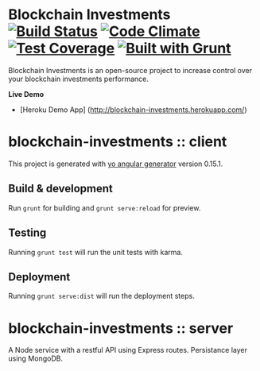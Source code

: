 Blockchain Investments [![Build Status](https://travis-ci.org/rafaelturon/blockchain-investments.svg?branch=master)](https://travis-ci.org/rafaelturon/blockchain-investments) [![Code Climate](https://codeclimate.com/github/rafaelturon/expense-point/badges/gpa.svg)](https://codeclimate.com/github/rafaelturon/blockchain-investments) [![Test Coverage](https://codeclimate.com/github/rafaelturon/blockchain-investments/badges/coverage.svg)](https://codeclimate.com/github/rafaelturon/blockchain-investments/coverage) [![Built with Grunt](https://cdn.gruntjs.com/builtwith.png)](http://gruntjs.com/)
============

Blockchain Investments is an open-source project to increase control over your blockchain investments performance.

**Live Demo**
- [Heroku Demo App] (http://blockchain-investments.herokuapp.com/)

# blockchain-investments :: client

This project is generated with [yo angular generator](https://github.com/yeoman/generator-angular)
version 0.15.1.

## Build & development

Run `grunt` for building and `grunt serve:reload` for preview.

## Testing

Running `grunt test` will run the unit tests with karma.

## Deployment

Running `grunt serve:dist` will run the deployment steps.

# blockchain-investments :: server

A Node service with a restful API using Express routes. Persistance layer using MongoDB.